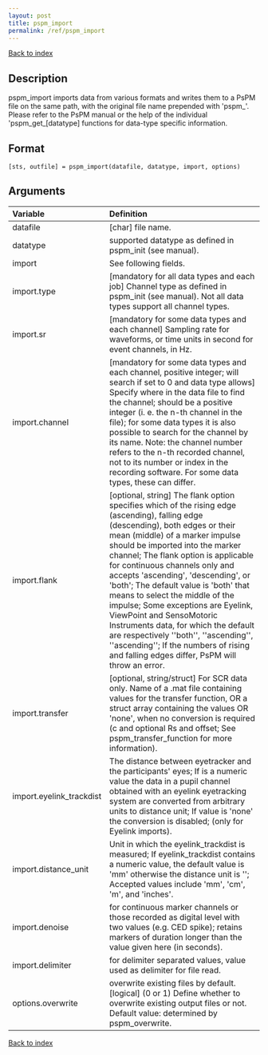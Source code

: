 ```yaml
---
layout: post
title: pspm_import
permalink: /ref/pspm_import
---
```



[Back to index](/PsPM/ref/)

## Description

pspm_import imports data from various formats and writes them to a PsPM file on the same path, with the original file name prepended with 'pspm_'. Please refer to the PsPM manual or the help of the individual 'pspm_get_[datatype] functions for data-type specific information.


## Format

`[sts, outfile] = pspm_import(datafile, datatype, import, options)`


## Arguments

| Variable | Definition |
|:--|:--|
| datafile | [char] file name. |
| datatype | supported datatype as defined in pspm_init (see manual). |
| import | See following fields. |
| import.type | [mandatory for all data types and each job] Channel type as defined in pspm_init (see manual). Not all data types support all channel types. |
| import.sr | [mandatory for some data types and each channel] Sampling rate for waveforms, or time units in second for event channels, in Hz. |
| import.channel | [mandatory for some data types and each channel, positive integer; will search if set to 0 and data type allows] Specify where in the data file to find the channel; should be a positive integer (i. e. the n-th channel in the file); for some data types it is also possible to search for the channel by its name. Note: the channel number refers to the n-th recorded channel, not to its number or index in the recording software. For some data types, these can differ. |
| import.flank | [optional, string] The flank option specifies which of the rising edge (ascending), falling edge (descending), both edges or their mean (middle) of a marker impulse should be imported into the marker channel; The flank option is applicable for continuous channels only and accepts 'ascending', 'descending', or 'both'; The default value is 'both' that means to select the middle of the impulse; Some exceptions are Eyelink, ViewPoint and SensoMotoric Instruments data, for which the default are respectively ''both'', ''ascending'', ''ascending''; If the numbers of rising and falling edges differ, PsPM will throw an error. |
| import.transfer | [optional, string/struct] For SCR data only. Name of a .mat file containing values for the transfer function, OR a struct array containing the values OR 'none', when no conversion is required (c and optional Rs and offset; See pspm_transfer_function for more information). |
| import.eyelink_trackdist | The distance between eyetracker and the participants' eyes; If is a numeric value the data in a pupil channel obtained with an eyelink eyetracking system are converted from arbitrary units to distance unit; If value is 'none' the conversion is disabled; (only for Eyelink imports). |
| import.distance_unit | Unit in which the eyelink_trackdist is measured; If eyelink_trackdist contains a numeric value, the default value is 'mm' otherwise the distance unit is ''; Accepted values include 'mm', 'cm', 'm', and 'inches'. |
| import.denoise | for continuous marker channels or those recorded as digital level with two values (e.g. CED spike); retains markers of duration longer than the value given here (in seconds). |
| import.delimiter | for delimiter separated values, value used as delimiter for file read. || options | See following fields. |
| options.overwrite | overwrite existing files by default. [logical] (0 or 1) Define whether to overwrite existing output files or not. Default value: determined by pspm_overwrite. |

[Back to index](/PsPM/ref/)
